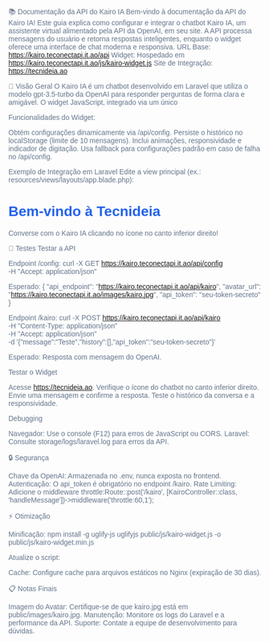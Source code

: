 📚 Documentação da API do Kairo IA
Bem-vindo à documentação da API do Kairo IA! Este guia explica como configurar e integrar o chatbot Kairo IA, um assistente virtual alimentado pela API da OpenAI, em seu site. A API processa mensagens do usuário e retorna respostas inteligentes, enquanto o widget oferece uma interface de chat moderna e responsiva.
URL Base: https://kairo.teconectapi.it.ao/api
Widget: Hospedado em https://kairo.teconectapi.it.ao/js/kairo-widget.js
Site de Integração: https://tecnideia.ao

🚀 Visão Geral
O Kairo IA é um chatbot desenvolvido em Laravel que utiliza o modelo gpt-3.5-turbo da OpenAI para responder perguntas de forma clara e amigável. O widget JavaScript, integrado via um único <script>, proporciona uma experiência de chat interativa com histórico persistente e design adaptável.
Características

Respostas Inteligentes: Geradas pela API da OpenAI com tom profissional e acolhedor.
Histórico de Conversa: Armazenado no localStorage (limite de 10 mensagens).
Interface Responsiva: Compatível com desktops e dispositivos móveis.
Segurança: Autenticação obrigatória via token e configurações de CORS.
Configuração Dinâmica: URLs e tokens obtidos via endpoint /api/config.


🛠️ Configuração da API
A API é construída em Laravel e hospedada em https://kairo.teconectapi.it.ao. Abaixo estão os passos para configurá-la.
Pré-requisitos

Laravel: Versão 8.x ou superior.
PHP: 7.4 ou superior.
Guzzle: Para chamadas HTTP (composer require guzzlehttp/guzzle).
Chave da OpenAI: Obtenha em https://platform.openai.com.

Configuração do Ambiente
Edite o arquivo .env do projeto Laravel:
APP_NAME="Kairo API"
APP_ENV=production
APP_KEY=base64:SUA_CHAVE_GERADA
APP_DEBUG=false
APP_URL=https://kairo.teconectapi.it.ao
OPENAI_API_KEY=sua-chave-openai-aqui
KAIRO_API_TOKEN=seu-token-secreto
KAIRO_API_ENDPOINT=https://kairo.teconectapi.it.ao/api/kairo
KAIRO_AVATAR_URL=https://kairo.teconectapi.it.ao/images/kairo.jpg


Gere a chave da aplicação (se necessário):php artisan key:generate



Configuração de CORS
Permita requisições de https://tecnideia.ao em config/cors.php:
return [
    'paths' => ['api/*'],
    'allowed_methods' => ['*'],
    'allowed_origins' => ['https://tecnideia.ao'],
    'allowed_origins_patterns' => [],
    'allowed_headers' => ['*'],
    'exposed_headers' => [],
    'max_age' => 0,
    'supports_credentials' => false,
];

Configuração do Servidor
Hospede a API com um servidor web (ex.: Nginx) e HTTPS.
Exemplo de Configuração para Nginx:
server {
    listen 443 ssl;
    server_name kairo.teconectapi.it.ao;
    root /caminho/para/kairo-api/public;

    ssl_certificate /caminho/para/certificado.crt;
    ssl_certificate_key /caminho/para/chave.key;

    add_header X-Frame-Options "SAMEORIGIN";
    add_header X-XSS-Protection "1; mode=block";
    add_header X-Content-Type-Options "nosniff";

    index index.php;

    charset utf-8;

    location / {
        try_files $uri $uri/ /index.php?$query_string;
    }

    location ~ \.php$ {
        fastcgi_pass unix:/var/run/php/php8.1-fpm.sock; # Ajuste para sua versão do PHP
        fastcgi_index index.php;
        fastcgi_param SCRIPT_FILENAME $document_root$fastcgi_script_name;
        include fastcgi_params;
    }

    location ~* \.(js|jpg|png|css)$ {
        expires 30d;
        access_log off;
    }

    location ~ /\.ht {
        deny all;
    }
}

Configurar HTTPS:

Use Let's Encrypt:sudo certbot --nginx -d kairo.teconectapi.it.ao




🌐 Endpoints da API
GET /config
Retorna as configurações públicas do chatbot, como URL da API, URL do avatar e token.
Parâmetros de Requisição

Método: GET
URL: https://kairo.teconectapi.it.ao/api/config
Cabeçalhos:
Accept: application/json



Resposta

Código de Status: 200 OK
Corpo da Resposta:
api_endpoint: URL do endpoint /kairo.
avatar_url: URL da imagem do avatar.
api_token: Token de autenticação.



Exemplo de Resposta:
{
    "api_endpoint": "https://kairo.teconectapi.it.ao/api/kairo",
    "avatar_url": "https://kairo.teconectapi.it.ao/images/kairo.jpg",
    "api_token": "seu-token-secreto"
}

Erros

500 Internal Server Error: Falha ao carregar configurações.{
    "message": "Erro interno do servidor"
}



POST /kairo
Processa uma mensagem do usuário e retorna uma resposta do Kairo IA.
Parâmetros de Requisição

Método: POST
URL: https://kairo.teconectapi.it.ao/api/kairo
Cabeçalhos:
Content-Type: application/json
Accept: application/json


Corpo da Requisição:
message (string, obrigatório): Mensagem do usuário.
history (array, opcional): Histórico da conversa (máximo de 10 mensagens).
api_token (string, obrigatório): Token de autenticação.



Exemplo de Requisição:
{
    "message": "Qual é a capital do Brasil?",
    "history": [
        {"role": "user", "content": "Oi, tudo bem?"},
        {"role": "assistant", "content": "Tudo ótimo por aqui! E contigo?"}
    ],
    "api_token": "seu-token-secreto"
}

Resposta

Código de Status: 200 OK
Corpo da Resposta:
response: Resposta gerada.



Exemplo de Resposta:
{
    "response": "A capital do Brasil é Brasília."
}

Erros

400 Bad Request: Parâmetros inválidos.{
    "message": "The message field is required."
}


401 Unauthorized: Token inválido.{
    "response": "Token inválido"
}


500 Internal Server Error: Falha na comunicação com a OpenAI.{
    "response": "Desculpe, algo deu errado. Tente novamente mais tarde."
}




🤖 Integração do Widget
O widget Kairo IA é um arquivo JavaScript hospedado em https://kairo.teconectapi.it.ao/js/kairo-widget.js. Ele se comunica com o endpoint /api/config para obter configurações dinâmicas.
Passos para Integração

Hospedar Arquivos:

Widget: Coloque kairo-widget.js em public/js/kairo-widget.js.
Imagem do Avatar: Hospede kairo.jpg em public/images/kairo.jpg.


Adicionar o Script:

No site https://tecnideia.ao, adicione o script no final do <body>:
<script src="https://kairo.teconectapi.it.ao/js/kairo-widget.js" async></script>




Funcionalidades do Widget:

Obtém configurações dinamicamente via /api/config.
Persiste o histórico no localStorage (limite de 10 mensagens).
Inclui animações, responsividade e indicador de digitação.
Usa fallback para configurações padrão em caso de falha no /api/config.



Exemplo de Integração em Laravel
Edite a view principal (ex.: resources/views/layouts/app.blade.php):
<!DOCTYPE html>
<html lang="pt">
<head>
    <meta charset="UTF-8">
    <meta name="viewport" content="width=device-width, initial-scale=1.0">
    <title>Tecnideia</title>
    <style>
        body { font-family: Arial, sans-serif; padding: 20px; }
        h1 { color: #2563eb; }
        p { color: #64748b; }
    </style>
</head>
<body>
    <h1>Bem-vindo à Tecnideia</h1>
    <p>Converse com o Kairo IA clicando no ícone no canto inferior direito!</p>
    <script src="https://kairo.teconectapi.it.ao/js/kairo-widget.js" async></script>
</body>
</html>


🧪 Testes
Testar a API

Endpoint /config:
curl -X GET https://kairo.teconectapi.it.ao/api/config \
-H "Accept: application/json"

Esperado:
{
    "api_endpoint": "https://kairo.teconectapi.it.ao/api/kairo",
    "avatar_url": "https://kairo.teconectapi.it.ao/images/kairo.jpg",
    "api_token": "seu-token-secreto"
}


Endpoint /kairo:
curl -X POST https://kairo.teconectapi.it.ao/api/kairo \
-H "Content-Type: application/json" \
-H "Accept: application/json" \
-d '{"message":"Teste","history":[],"api_token":"seu-token-secreto"}'

Esperado: Resposta com mensagem do OpenAI.


Testar o Widget

Acesse https://tecnideia.ao.
Verifique o ícone do chatbot no canto inferior direito.
Envie uma mensagem e confirme a resposta.
Teste o histórico da conversa e a responsividade.

Debugging

Navegador: Use o console (F12) para erros de JavaScript ou CORS.
Laravel: Consulte storage/logs/laravel.log para erros da API.


🔒 Segurança

Chave da OpenAI: Armazenada no .env, nunca exposta no frontend.
Autenticação: O api_token é obrigatório no endpoint /kairo.
Rate Limiting: Adicione o middleware throttle:Route::post('/kairo', [KairoController::class, 'handleMessage'])->middleware('throttle:60,1');




⚡ Otimização

Minificação:
npm install -g uglify-js
uglifyjs public/js/kairo-widget.js -o public/js/kairo-widget.min.js

Atualize o script:
<script src="https://kairo.teconectapi.it.ao/js/kairo-widget.min.js" async></script>


Cache: Configure cache para arquivos estáticos no Nginx (expiração de 30 dias).



📋 Notas Finais

Imagem do Avatar: Certifique-se de que kairo.jpg está em public/images/kairo.jpg.
Manutenção: Monitore os logs do Laravel e a performance da API.
Suporte: Contate a equipe de desenvolvimento para dúvidas.
